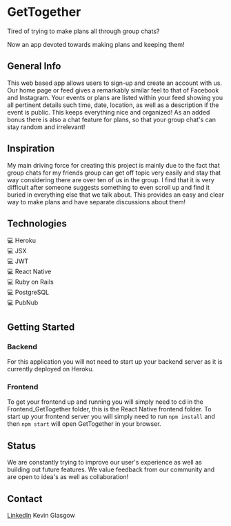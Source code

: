 # GetTogether
Tired of trying to make plans all through group chats? 

Now an app devoted towards making plans and keeping them!

## General Info
This web based app allows users to sign-up and create an account with us. Our home page or feed gives a remarkably similar feel to that of Facebook and Instagram. Your events or plans are listed within your feed showing you all pertinent details such time, date, location, as well as a description if the event is public. This keeps everything nice and organized! As an added bonus there is also a chat feature for plans, so that your group chat's can stay random and irrelevant! 

## Inspiration
My main driving force for creating this project is mainly due to the fact that group chats for my friends group can get off topic very easily and stay that way considering there are over ten of us in the group. I find that it is very difficult after someone suggests something to even scroll up and find it buried in everything else that we talk about. This provides an easy and clear way to make plans and have separate discussions about them!

## Technologies
💻 Heroku <br />
💻 JSX <br />
💻 JWT <br />
💻 React Native <br />
💻 Ruby on Rails <br />
💻 PostgreSQL <br />
💻 PubNub <br />

## Getting Started
### Backend
For this application you will not need to start up your backend server as it is currently deployed on Heroku.
### Frontend
To get your frontend up and running you will simply need to cd in the Frontend_GetTogether folder, this is the React Native frontend folder. To start up your frontend server you will simply need to run ```npm install``` and then ```npm start``` will open GetTogether in your browser.

## Status
We are constantly trying to improve our user's experience as well as building out future features. We value feedback from our community and are open to idea's as well as collaboration!

## Contact
[LinkedIn](https://www.linkedin.com/in/kevin-glasgow-21795154/)  Kevin Glasgow
